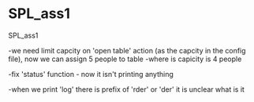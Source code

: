 # SPL_ass1
SPL_ass1

-we need limit capcity on 'open table' action (as the capcity in the config file), now we can assign 5 people to table
-where is capicity is 4 people

-fix 'status' function - now it isn't printing anything

-when we print 'log' there is prefix of 'rder' or 'der' it is unclear what is it
